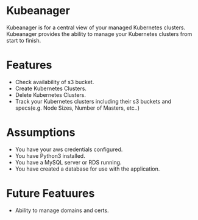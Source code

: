 # Kubeanager

Kubeanager is for a central view of your managed Kubernetes clusters. Kubeanager provides the ability to manage your Kubernetes clusters from start to finish.

# Features

* Check availability of s3 bucket. 
* Create Kubernetes Clusters.
* Delete Kubernetes Clusters.
* Track your Kubernetes clusters including their s3 buckets and specs(e.g. Node Sizes, Number of Masters, etc..)

# Assumptions

* You have your aws credentials configured.
* You have Python3 installed.
* You have a MySQL server or RDS running.
* You have created a database for use with the application.

# Future Featuures

* Ability to manage domains and certs.
